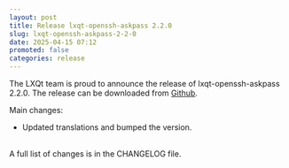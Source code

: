 ```yaml
---
layout: post
title: Release lxqt-openssh-askpass 2.2.0
slug: lxqt-openssh-askpass-2-2-0
date: 2025-04-15 07:12
promoted: false
categories: release
---
```


The LXQt team is proud to announce the release of lxqt-openssh-askpass 2.2.0.
The release can be downloaded from [Github](https://github.com/lxqt/lxqt-openssh-askpass/releases).

Main changes:

 * Updated translations and bumped the version.

<br/>
A full list of changes is in the CHANGELOG file.
<br/>
